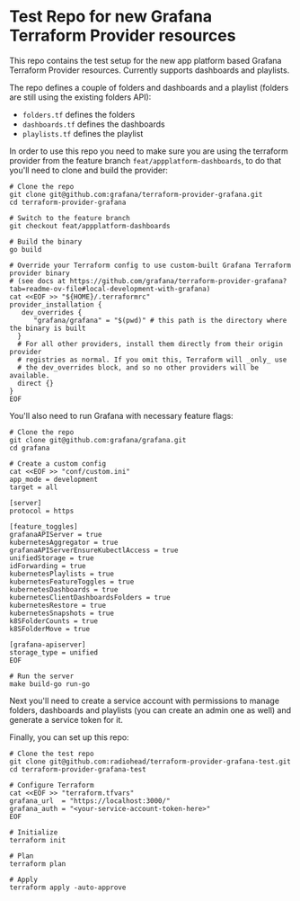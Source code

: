 # Test Repo for new Grafana Terraform Provider resources

This repo contains the test setup for the new app platform based Grafana Terraform Provider resources. Currently supports dashboards and playlists.

The repo defines a couple of folders and dashboards and a playlist (folders are still using the existing folders API):

* `folders.tf` defines the folders
* `dashboards.tf` defines the dashboards
* `playlists.tf` defines the playlist

In order to use this repo you need to make sure you are using the terraform provider from the feature branch `feat/appplatform-dashboards`, to do that you'll need to clone and build the provider:
```console
# Clone the repo
git clone git@github.com:grafana/terraform-provider-grafana.git
cd terraform-provider-grafana

# Switch to the feature branch
git checkout feat/appplatform-dashboards

# Build the binary
go build

# Override your Terraform config to use custom-built Grafana Terraform provider binary
# (see docs at https://github.com/grafana/terraform-provider-grafana?tab=readme-ov-file#local-development-with-grafana)
cat <<EOF >> "${HOME}/.terraformrc"
provider_installation {
   dev_overrides {
      "grafana/grafana" = "$(pwd)" # this path is the directory where the binary is built
  }
  # For all other providers, install them directly from their origin provider
  # registries as normal. If you omit this, Terraform will _only_ use
  # the dev_overrides block, and so no other providers will be available.
  direct {}
}
EOF
```

You'll also need to run Grafana with necessary feature flags:
```console
# Clone the repo
git clone git@github.com:grafana/grafana.git
cd grafana

# Create a custom config
cat <<EOF >> "conf/custom.ini"
app_mode = development
target = all

[server]
protocol = https

[feature_toggles]
grafanaAPIServer = true
kubernetesAggregator = true
grafanaAPIServerEnsureKubectlAccess = true
unifiedStorage = true
idForwarding = true
kubernetesPlaylists = true
kubernetesFeatureToggles = true
kubernetesDashboards = true
kubernetesClientDashboardsFolders = true
kubernetesRestore = true
kubernetesSnapshots = true
k8SFolderCounts = true
k8SFolderMove = true

[grafana-apiserver]
storage_type = unified
EOF

# Run the server
make build-go run-go
```

Next you'll need to create a service account with permissions to manage folders, dashboards and playlists (you can create an admin one as well) and generate a service token for it.

Finally, you can set up this repo:
```console
# Clone the test repo
git clone git@github.com:radiohead/terraform-provider-grafana-test.git
cd terraform-provider-grafana-test

# Configure Terraform
cat <<EOF >> "terraform.tfvars"
grafana_url  = "https://localhost:3000/"
grafana_auth = "<your-service-account-token-here>"
EOF

# Initialize
terraform init

# Plan
terraform plan

# Apply
terraform apply -auto-approve
```
